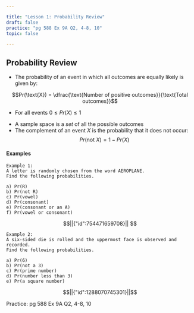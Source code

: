 ```yaml
---

title: "Lesson 1: Probability Review"
draft: false
practice: "pg 588 Ex 9A Q2, 4-8, 10"
topic: false

---
```


## Probability Review

* The probability of an event in which all outcomes are equally likely is given by: 

$$Pr(\text{X}) = \dfrac{\text{Number of positive outcomes}}{\text{Total outcomes}}$$ 

* For all events $0 \leq Pr(X) \leq 1$
- A sample space is a *set* of all the possible outcomes
- The complement of an event $X$ is the probability that it does not occur:  
  $$Pr(\text{not }X)=1-Pr(X)$$

#### Examples

    Example 1:  
    A letter is randomly chosen from the word AEROPLANE.  
    Find the following probabilities.
    
    a) Pr(R)  
    b) Pr(not R)  
    c) Pr(vowel)  
    d) Pr(consonant)  
    e) Pr(consonant or an A)  
    f) Pr(vowel or consonant)

```math
||{"id":754471659708}||


```


    Example 2:  
    A six-sided die is rolled and the uppermost face is observed and recorded.  
    Find the following probabilities.
    
    a) Pr(6)  
    b) Pr(not a 3)  
    c) Pr(prime number)  
    d) Pr(number less than 3)  
    e) Pr(a square number)  

```math
||{"id":1288070745301}||
```

Practice: pg 588 Ex 9A Q2, 4-8, 10
